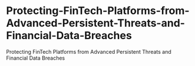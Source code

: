 # Protecting-FinTech-Platforms-from-Advanced-Persistent-Threats-and-Financial-Data-Breaches
Protecting FinTech Platforms from Advanced Persistent Threats and Financial Data Breaches
